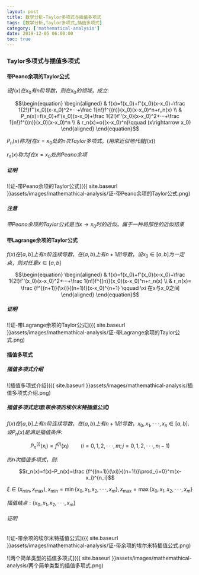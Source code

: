 ```yaml
---
layout: post
title: 数学分析-Taylor多项式与插值多项式
tags: [数学分析,Taylor多项式,插值多项式]
category: ['mathematical-analysis']
date: 2019-12-05 06:00:00
toc: true
---
```


### Taylor多项式与插值多项式

#### 带Peano余项的Taylor公式

$设f(x)在x_0有n阶导数，则在x_0的领域，成立:$

$$\begin{equation} \begin{aligned} & f(x)=f(x_0)+f'(x_0)(x-x_0)+\frac 1{2!}f''(x_0)(x-x_0)^2+···+\frac 1{n!}f^{(n)}(x_0)(x-x_0)^n+r_n(x) \\ & P_n(x)=f(x_0)+f'(x_0)(x-x_0)+\frac 1{2!}f''(x_0)(x-x_0)^2+···+\frac 1{n!}f^{(n)}(x_0)(x-x_0)^n \\ & r_n(x)=o((x-x_0)^n)\qquad (x\rightarrow x_0)  \end{aligned} \end{equation}$$

$P_n(x)称为f在x=x_0处的n次Taylor多项式。(用来近似地代替f(x))$

$r_n(x)称为f在x=x_0处的Peano余项$

##### 证明

![证-带Peano余项的Taylor公式]({{ site.baseurl }}assets/images/mathemathical-analysis/证-带Peano余项的Taylor公式.png)

##### 注意

$带Peano余项的Taylor公式是当x\rightarrow x_0时的近似，属于一种局部性的近似结果$

#### 带Lagrange余项的Taylor公式

$f(x)在[a,b]上有n阶连续导数，在(a,b)上有n+1阶导数，设x_0\in [a,b]为一定点，则对任意x\in [a,b]$

$$\begin{equation} \begin{aligned} & f(x)=f(x_0)+f'(x_0)(x-x_0)+\frac 1{2!}f''(x_0)(x-x_0)^2+···+\frac 1{n!}f^{(n)}(x_0)(x-x_0)^n+r_n(x) \\ & r_n(x)= \frac {f^{(n+1)}(\xi)}{(n+1)!}(x-x_0)^{n+1} \qquad \xi 在x与x_0之间  \end{aligned} \end{equation}$$

##### 证明

![证-带Lagrange余项的Taylor公式]({{ site.baseurl }}assets/images/mathemathical-analysis/证-带Lagrange余项的Taylor公式.png)

#### 插值多项式

##### 插值多项式介绍

![插值多项式介绍]({{ site.baseurl }}assets/images/mathemathical-analysis/插值多项式介绍.png)

##### 插值多项式定理(带余项的埃尔米特插值公式)

$f(x)在[a,b]上有n阶连续导数，在(a,b)上有n+1阶导数，x_0,x_1,···,x_n\in [a,b].设P_n(x)是满足插值条件:$

$$P_n^{(j)}(x_i)=f^{(j)}(x_i)\qquad (i=0,1,2,···,m;j=0,1,2,···,n_i-1)$$

$的n次插值多项式，则:$

$$r_n(x)=f(x)-P_n(x)=\frac {f^{(n+1)}(\xi)}{(n+1!)}\prod_{i=0}^m(x-x_i)^{n_i}$$

$\xi \in (x_\min,x_\max),x_\min = \min\lbrace x_0, x_1,x_2,···,x_m \rbrace,x_\max = \max\lbrace x_0, x_1,x_2,···,x_m \rbrace$

$插值结点:\lbrace x_0, x_1,x_2,···,x_m \rbrace$

###### 证明

![证-带余项的埃尔米特插值公式]({{ site.baseurl }}assets/images/mathemathical-analysis/证-带余项的埃尔米特插值公式.png)

![两个简单类型的插值多项式]({{ site.baseurl }}assets/images/mathemathical-analysis/两个简单类型的插值多项式.png)

